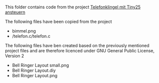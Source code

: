 This folder contains code from the project [Telefonklingel mit Tiny25 ansteuern](https://www.mikrocontroller.net/topic/77664)

The following files have been copied from the project
* bimmel.png
* /telefon.c/telefon.c

The following files have ben created based on the previously mentioned project files and are therefore licenced under GNU General Public License, Version 2

* Bell Ringer Layout small.png
* Bell Ringer Layout.diy
* Bell Ringer Layout.png